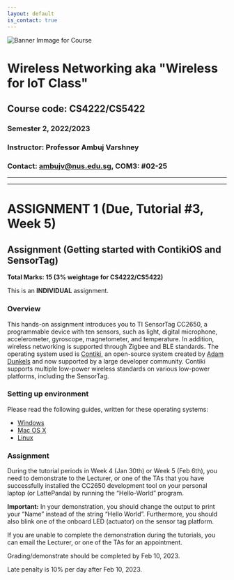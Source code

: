 ```yaml
---
layout: default
is_contact: true
---
```


![Banner Immage for Course](cs4222_banner.png)  

# Wireless Networking aka "Wireless for IoT Class"
## Course code: CS4222/CS5422  
### Semester 2, 2022/2023
### Instructor: Professor Ambuj Varshney
### Contact: [ambujv@nus.edu.sg](mailto:ambujv@nus.edu.sg), COM3: #02-25     

----
****

# ASSIGNMENT 1 (Due, Tutorial #3, Week 5)


## Assignment (Getting started with ContikiOS and SensorTag)

**Total Marks: 15 (3% weightage for CS4222/CS5422)**
 
This is an **INDIVIDUAL** assignment. 


### Overview

This hands-on assignment introduces you to TI SensorTag CC2650, a programmable device with ten sensors, such as light, digital microphone, accelerometer, gyroscope, magnetometer, and temperature. In addition, wireless networking is supported through Zigbee and BLE standards. The operating system used is [Contiki](https://github.com/contiki-ng/contiki-ng), an open-source system created by [Adam  Dunkels](http://dunkels.com/adam/) and now supported by a large developer community. Contiki supports multiple low-power wireless standards on various low-power platforms, including the SensorTag.

### Setting up environment

Please read the following guides, written for these operating systems:

* [Windows]()
* [Mac OS X]()
* [Linux]()

### Assignment

During the tutorial periods in Week 4 (Jan 30th) or Week 5 (Feb 6th), you need to demonstrate to the  Lecturer, or one of the TAs that you have successfully installed the CC2650 development tool on your personal laptop (or LattePanda) by running the “Hello-World” program. 
 
**Important:** In your demonstration, you should change the output to print your “Name” instead of  the string “Hello World”. Furthermore, you should also blink one of the onboard LED (actuator) on the sensor tag platform.

If you are unable to complete the demonstration during the tutorials, you can email the Lecturer, or one of the TAs for an appointment. 
 
Grading/demonstrate should be completed by Feb 10, 2023.  
 
Late penalty is 10% per day after Feb 10, 2023.








